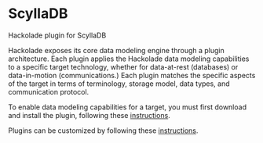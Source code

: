 # ScyllaDB
Hackolade plugin for ScyllaDB

Hackolade exposes its core data modeling engine through a plugin architecture.  Each plugin applies the Hackolade data modeling capabilities to a specific target technology, whether for data-at-rest (databases) or data-in-motion (communications.)  Each plugin matches the specific aspects of the target in terms of terminology, storage model, data types, and communication protocol.

To enable data modeling capabilities for a target, you must first download and install the plugin, following these [instructions](https://hackolade.com/help/DownloadadditionalDBtargetplugin.htm "Plugin download instructions").

Plugins can be customized by following these [instructions](https://hackolade.com/help/Userdefinedcustomproperties.html "Plugin customization instructions").
